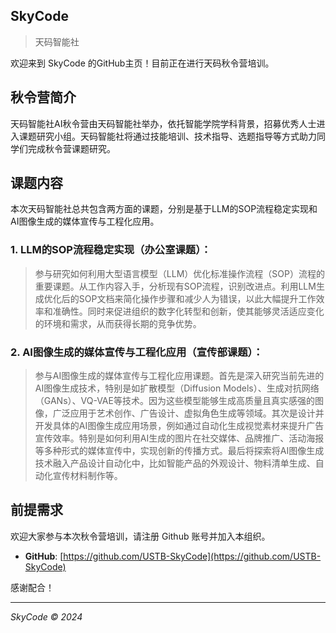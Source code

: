 ## SkyCode 

> 天码智能社

欢迎来到 SkyCode 的GitHub主页！目前正在进行天码秋令营培训。

## 秋令营简介

天码智能社AI秋令营由天码智能社举办，依托智能学院学科背景，招募优秀人士进入课题研究小组。天码智能社将通过技能培训、技术指导、选题指导等方式助力同学们完成秋令营课题研究。

## 课题内容

本次天码智能社总共包含两方面的课题，分别是基于LLM的SOP流程稳定实现和AI图像生成的媒体宣传与工程化应用。

### 1. LLM的SOP流程稳定实现（办公室课题）：

> 参与研究如何利用大型语言模型（LLM）优化标准操作流程（SOP）流程的重要课题。从工作内容入手，分析现有SOP流程，识别改进点。利用LLM生成优化后的SOP文档来简化操作步骤和减少人为错误，以此大幅提升工作效率和准确性。同时来促进组织的数字化转型和创新，使其能够灵活适应变化的环境和需求，从而获得长期的竞争优势。

### 2. AI图像生成的媒体宣传与工程化应用（宣传部课题）：

> 参与AI图像生成的媒体宣传与工程化应用课题。首先是深入研究当前先进的AI图像生成技术，特别是如扩散模型（Diffusion Models）、生成对抗网络（GANs）、VQ-VAE等技术。因为这些模型能够生成高质量且真实感强的图像，广泛应用于艺术创作、广告设计、虚拟角色生成等领域。其次是设计并开发具体的AI图像生成应用场景，例如通过自动化生成视觉素材来提升广告宣传效率。特别是如何利用AI生成的图片在社交媒体、品牌推广、活动海报等多种形式的媒体宣传中，实现创新的传播方式。最后将探索将AI图像生成技术融入产品设计自动化中，比如智能产品的外观设计、物料清单生成、自动化宣传材料制作等。

## 前提需求

欢迎大家参与本次秋令营培训，请注册 Github 账号并加入本组织。

- **GitHub**: [https://github.com/USTB-SkyCode](https://github.com/USTB-SkyCode)


感谢配合！

---

_SkyCode © 2024_

